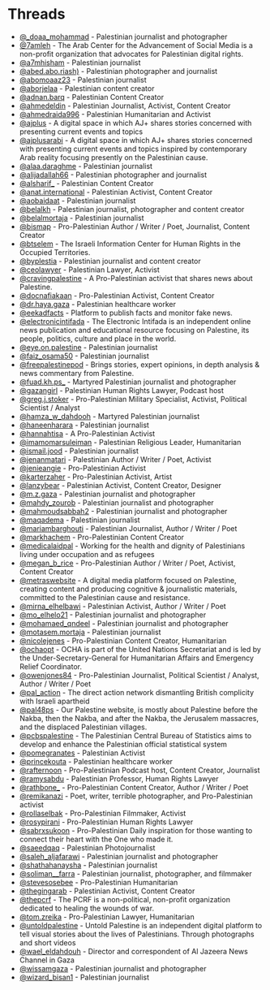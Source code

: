 # Threads


- [@_doaa_mohammad](https://www.threads.net/@_doaa_mohammad) - Palestinian journalist and photographer
- [@7amleh](https://www.threads.net/@7amleh) - The Arab Center for the Advancement of Social Media is a non-profit organization that advocates for Palestinian digital rights.
- [@a7mhisham](https://www.threads.net/@a7mhisham) - Palestinian journalist
- [@abed.abo.riash)](https://www.threads.net/@abed.abo.riash) - Palestinian photographer and journalist
- [@abomoaaz23](https://www.threads.net/@abomoaaz23) - Palestinian journalist
- [@aborjelaa](https://www.threads.net/@aborjelaa) - Palestinian content creator
- [@adnan.barq](https://www.threads.net/@adnan.barq) - Palestinian Content Creator
- [@ahmedeldin](https://www.threads.net/@ahmedeldin) - Palestinian Journalist, Activist, Content Creator
- [@ahmedraida996](https://www.threads.net/@ahmedraida996) - Palestinian Humanitarian and Activist
- [@ajplus](https://www.threads.net/@ajplus) - A digital space in which AJ+ shares stories concerned with presenting current events and topics
- [@ajplusarabi](https://www.threads.net/@ajplusarabi) - A digital space in which AJ+ shares stories concerned with presenting current events and topics inspired by contemporary Arab reality focusing presently on the Palestinian cause.
- [@alaa.daraghme](https://www.threads.net/@alaa.daraghme) - Palestinian journalist
- [@alijadallah66](https://www.threads.net/@alijadallah66) - Palestinian photographer and journalist
- [@alsharif_](https://www.threads.net/@sara.alsharif_) - Palestinian Content Creator
- [@anat.international](https://www.threads.net/@anat.international) - Palestinian Activist, Content Creator
- [@aobaidaat](https://www.threads.net/@aobaidaat) - Palestinian journalist
- [@belalkh](https://www.threads.net/@belalkh) - Palestinian journalist, photographer and content creator
- [@belalmortaja](https://www.threads.net/@belalmortaja) - Palestinian journalist
- [@bismap](https://www.threads.net/@bismap) - Pro-Palestinian Author / Writer / Poet, Journalist, Content Creator
- [@btselem](https://www.threads.net/@btselem) - The Israeli Information Center for Human Rights in the Occupied Territories.
- [@byplestia](https://www.threads.net/@byplestia) - Palestinian journalist and content creator
- [@ceolawyer](https://www.threads.net/@ceolawyer) - Palestinian Lawyer, Activist
- [@cravingpalestine](https://www.threads.net/@cravingpalestine) - A Pro-Palestinian activist that shares news about Palestine.
- [@docnafiakaan](https://www.threads.net/@docnafiakaan) - Pro-Palestinian Activist, Content Creator
- [@dr.haya.gaza](https://www.threads.net/@dr.haya.gaza) - Palestinian healthcare worker
- [@eekadfacts](https://www.threads.net/@eekadfacts) - Platform to publish facts and monitor fake news.
- [@electronicintifada](https://www.threads.net/@electronicintifada) - The Electronic Intifada is an independent online news publication and educational resource focusing on Palestine, its people, politics, culture and place in the world.
- [@eye.on.palestine](https://www.threads.net/@eye.on.palestine) - Palestinian journalist
- [@faiz_osama50](https://www.threads.net/@faiz_osama50) - Palestinian journalist
- [@freepalestinepod](https://www.threads.net/@freepalestinepod) - Brings stories, expert opinions, in depth analysis & news commentary from Palestine.
- [@fuad.kh.ps_](https://www.threads.net/@fuad.kh.ps_) - Martyred Palestinian journalist and photographer
- [@gazangirl](https://www.threads.net/@gazangirl) - Palestinian Human Rights Lawyer, Podcast host
- [@greg.j.stoker](https://www.threads.net/@greg.j.stoker) - Pro-Palestinian Military Specialist, Activist, Political Scientist / Analyst
- [@hamza_w_dahdooh](https://www.threads.net/@hamza_w_dahdooh) - Martyred Palestinian journalist
- [@haneenharara](https://www.threads.net/@haneenharara) - Palestinian journalist
- [@hannahtisa](https://www.threads.net/@hannahtisa) - A Pro-Palestinian Activist
- [@imamomarsuleiman](https://www.threads.net/@imamomarsuleiman) - Palestinian Religious Leader, Humanitarian
- [@ismail.jood](https://www.threads.net/@ismail.jood) - Palestinian journalist
- [@jenanmatari](https://www.threads.net/@jenanmatari) - Palestinian Author / Writer / Poet, Activist
- [@jenieangie](https://www.threads.net/@jenieangie) - Pro-Palestinian Activist
- [@karterzaher](https://www.threads.net/@karterzaher) - Pro-Palestinian Activist, Artist
- [@lanzybear](https://www.threads.net/@lanzybear) - Palestinian Activist, Content Creator, Designer
- [@m.z.gaza](https://www.threads.net/@m.z.gaza) - Palestinian journalist and photographer
- [@mahdy_zourob](https://www.threads.net/@mahdy_zourob) - Palestinian journalist and photographer
- [@mahmoudsabbah2](https://www.threads.net/@mahmoudsabbah2) - Palestinian journalist and photographer
- [@maqadema](https://www.threads.net/@maqadema) - Palestinian journalist
- [@mariambarghouti](https://www.threads.net/@mariambarghouti) - Palestinian Journalist, Author / Writer / Poet
- [@markhachem](https://www.threads.net/@markhachem) - Pro-Palestinian Content Creator
- [@medicalaidpal](https://www.threads.net/@medicalaidpal) - Working for the health and dignity of Palestinians living under occupation and as refugees
- [@megan_b_rice](https://www.threads.net/@megan_b_rice) - Pro-Palestinian Author / Writer / Poet, Activist, Content Creator
- [@metraswebsite](https://www.threads.net/@metraswebsite) - A digital media platform focused on Palestine, creating content and producing cognitive & journalistic materials, committed to the Palestinian cause and resistance.
- [@mirna_elhelbawi](https://www.threads.net/@mirna_elhelbawi) - Palestinian Activist, Author / Writer / Poet
- [@mo_elhelo21](https://www.threads.net/@mo_elhelo21) - Palestinian journalist and photographer
- [@mohamaed_qndeel](https://www.threads.net/@mohamaed_qndeel) - Palestinian journalist and photographer
- [@motasem.mortaja](https://www.threads.net/@motasem.mortaja) - Palestinian journalist
- [@nicolejenes](https://www.threads.net/@nicolejenes) - Pro-Palestinian Content Creator, Humanitarian
- [@ochaopt](https://www.threads.net/@ochaopt) - OCHA is part of the United Nations Secretariat and is led by the Under-Secretary-General for Humanitarian Affairs and Emergency Relief Coordinator.
- [@owenjones84](https://www.threads.net/@owenjones84) - Pro-Palestinian Journalist, Political Scientist / Analyst, Author / Writer / Poet
- [@pal_action](https://www.threads.net/@pal_action) - The direct action network dismantling British complicity with Israeli apartheid
- [@pal48ps](https://www.threads.net/@pal48ps) - Our Palestine website, is mostly about Palestine before the Nakba, then the Nakba, and after the Nakba, the Jerusalem massacres, and the displaced Palestinian villages.
- [@pcbspalestine](https://www.threads.net/@pcbspalestine) - The Palestinian Central Bureau of Statistics aims to develop and enhance the Palestinian official statistical system
- [@pomegranates](https://www.threads.net/@pomegranates) - Palestinian Activist
- [@princekouta](https://www.threads.net/@princekouta) - Palestinian healthcare worker
- [@rafternoon](https://www.threads.net/@rafternoon) - Pro-Palestinian Podcast host, Content Creator, Journalist
- [@ramysabdu](https://www.threads.net/@ramysabdu) - Palestinian Professor, Human Rights Lawyer
- [@rathbone_](https://www.threads.net/@rathbone_) - Pro-Palestinian Content Creator, Author / Writer / Poet
- [@remikanazi](https://www.threads.net/@remikanazi) - Poet, writer, terrible photographer, and Pro-Palestinian activist
- [@rollaselbak](https://www.threads.net/@rollaselbak) - Pro-Palestinian Filmmaker, Activist
- [@rosypirani](https://www.threads.net/@rosypirani) - Pro-Palestinian Human Rights Lawyer
- [@sabrxsukoon](https://www.threads.net/@sabrxsukoon) - Pro-Palestinian Daily inspiration for those wanting to connect their heart with the One who made it.
- [@saeedqaq](https://www.threads.net/@saeedqaq) - Palestinian Photojournalist
- [@saleh_aljafarawi](https://www.threads.net/@saleh_aljafarawi) - Palestinian journalist and photographer
- [@shathahanaysha](https://www.threads.net/@shathahanaysha) - Palestinian journalist
- [@soliman__farra](https://www.threads.net/@soliman__farra) - Palestinian journalist, photographer, and filmmaker
- [@stevesosebee](https://www.threads.net/@stevesosebee) - Pro-Palestinian Humanitarian
- [@thegingarab](https://www.threads.net/@thegingarab) - Palestinian Activist, Content Creator
- [@thepcrf](https://www.threads.net/@thepcrf) - The PCRF is a non-political, non-profit organization dedicated to healing the wounds of war.
- [@tom.zreika](https://www.threads.net/@tom.zreika) - Pro-Palestinian Lawyer, Humanitarian
- [@untoldpalestine](https://www.threads.net/@untoldpalestine) - Untold Palestine is an independent digital platform to tell visual stories about the lives of Palestinians. Through photographs and short videos
- [@wael_eldahdouh](https://www.threads.net/@wael_eldahdouh) - Director and correspondent of Al Jazeera News Channel in Gaza
- [@wissamgaza](https://www.threads.net/@wissamgaza) - Palestinian journalist and photographer
- [@wizard_bisan1](https://www.threads.net/@wizard_bisan1) - Palestinian journalist
